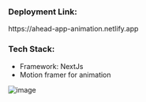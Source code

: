 <h3>Deployment Link: </h3><a>https://ahead-app-animation.netlify.app</a>

<h3>Tech Stack: </h3>
<ul>
  <li>Framework: NextJs</li>
  <li>Motion framer for animation</li>
</ul>

![image](https://github.com/harshitab07/ahead-app-animation/assets/95317276/61b161fa-f50a-47c5-846d-43ae9f681265)
